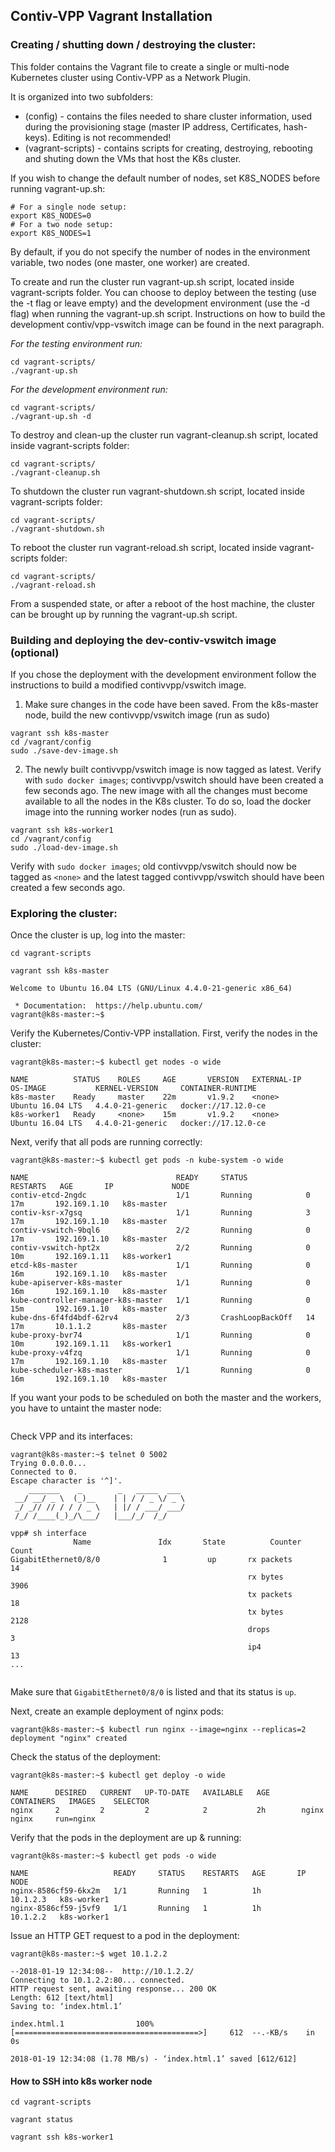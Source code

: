 ## Contiv-VPP Vagrant Installation

### Creating / shutting down / destroying the cluster:
This folder contains the Vagrant file to create a single or multi-node 
Kubernetes cluster using Contiv-VPP as a Network Plugin. 

It is organized into two subfolders:

 - (config) - contains the files needed to share cluster information, used
   during the provisioning stage (master IP address, Certificates, hash-keys).
   Editing is not recommended!
 - (vagrant-scripts) - contains scripts for creating, destroying, rebooting
    and shuting down the VMs that host the K8s cluster.

If you wish to change the default number of nodes, set K8S_NODES before running
vagrant-up.sh:
```
# For a single node setup:
export K8S_NODES=0
# For a two node setup:
export K8S_NODES=1
```

By default, if you do not specify the number of nodes in the environment 
variable, two nodes (one master, one worker) are created.

To create and run the cluster run vagrant-up.sh script, located inside 
vagrant-scripts folder. You can choose to deploy between the testing (use the 
-t flag or leave empty) and the development environment (use the -d flag) when 
running the vagrant-up.sh script. Instructions on how to build the development
contiv/vpp-vswitch image can be found in the next paragraph.

_For the testing environment run:_
```
cd vagrant-scripts/
./vagrant-up.sh
```

_For the development environment run:_
```
cd vagrant-scripts/
./vagrant-up.sh -d
```

To destroy and clean-up the cluster run vagrant-cleanup.sh script, located
inside vagrant-scripts folder:
```
cd vagrant-scripts/
./vagrant-cleanup.sh
```

To shutdown the cluster run vagrant-shutdown.sh script, located inside 
vagrant-scripts folder:
```
cd vagrant-scripts/
./vagrant-shutdown.sh
```

To reboot the cluster run vagrant-reload.sh script, located inside 
vagrant-scripts folder:
```
cd vagrant-scripts/
./vagrant-reload.sh
```

From a suspended state, or after a reboot of the host machine, the cluster
can be brought up by running the vagrant-up.sh script.


### Building and deploying the dev-contiv-vswitch image (optional)
If you chose the deployment with the development environment follow the
instructions to build a modified contivvpp/vswitch image.

1. Make sure changes in the code have been saved. From the k8s-master node, 
   build the new contivvpp/vswitch image (run as sudo)

```
vagrant ssh k8s-master
cd /vagrant/config
sudo ./save-dev-image.sh
```

2. The newly built contivvpp/vswitch image is now tagged as latest. Verify 
with `sudo docker images`; contivvpp/vswitch should have been created a few
seconds ago. The new image with all the changes must become available to all
the nodes in the K8s cluster. To do so, load the docker image into the running
worker nodes (run as sudo).

```
vagrant ssh k8s-worker1 
cd /vagrant/config
sudo ./load-dev-image.sh
```

Verify with `sudo docker images`; old contivvpp/vswitch should now be tagged as
`<none>` and the latest tagged  contivvpp/vswitch should have been created a
few seconds ago.

### Exploring the cluster:
Once the cluster is up, log into the master:
```
cd vagrant-scripts

vagrant ssh k8s-master

Welcome to Ubuntu 16.04 LTS (GNU/Linux 4.4.0-21-generic x86_64)

 * Documentation:  https://help.ubuntu.com/
vagrant@k8s-master:~$ 
```
Verify the Kubernetes/Contiv-VPP installation. First, verify the nodes
in the cluster:

```apple js
vagrant@k8s-master:~$ kubectl get nodes -o wide

NAME          STATUS    ROLES     AGE       VERSION   EXTERNAL-IP   OS-IMAGE           KERNEL-VERSION     CONTAINER-RUNTIME
k8s-master    Ready     master    22m       v1.9.2    <none>        Ubuntu 16.04 LTS   4.4.0-21-generic   docker://17.12.0-ce
k8s-worker1   Ready     <none>    15m       v1.9.2    <none>        Ubuntu 16.04 LTS   4.4.0-21-generic   docker://17.12.0-ce
```

Next, verify that all pods are running correctly:

```
vagrant@k8s-master:~$ kubectl get pods -n kube-system -o wide

NAME                                 READY     STATUS             RESTARTS   AGE       IP             NODE
contiv-etcd-2ngdc                    1/1       Running            0          17m       192.169.1.10   k8s-master
contiv-ksr-x7gsq                     1/1       Running            3          17m       192.169.1.10   k8s-master
contiv-vswitch-9bql6                 2/2       Running            0          17m       192.169.1.10   k8s-master
contiv-vswitch-hpt2x                 2/2       Running            0          10m       192.169.1.11   k8s-worker1
etcd-k8s-master                      1/1       Running            0          16m       192.169.1.10   k8s-master
kube-apiserver-k8s-master            1/1       Running            0          16m       192.169.1.10   k8s-master
kube-controller-manager-k8s-master   1/1       Running            0          15m       192.169.1.10   k8s-master
kube-dns-6f4fd4bdf-62rv4             2/3       CrashLoopBackOff   14         17m       10.1.1.2       k8s-master
kube-proxy-bvr74                     1/1       Running            0          10m       192.169.1.11   k8s-worker1
kube-proxy-v4fzq                     1/1       Running            0          17m       192.169.1.10   k8s-master
kube-scheduler-k8s-master            1/1       Running            0          16m       192.169.1.10   k8s-master
```

If you want your pods to be scheduled on both the master and the workers,
you have to untaint the master node:
```

```

Check VPP and its interfaces:
```apple js
vagrant@k8s-master:~$ telnet 0 5002
Trying 0.0.0.0...
Connected to 0.
Escape character is '^]'.
    _______    _        _   _____  ___ 
 __/ __/ _ \  (_)__    | | / / _ \/ _ \
 _/ _// // / / / _ \   | |/ / ___/ ___/
 /_/ /____(_)_/\___/   |___/_/  /_/    

vpp# sh interface
              Name               Idx       State          Counter          Count     
GigabitEthernet0/8/0              1         up       rx packets                    14
                                                     rx bytes                    3906
                                                     tx packets                    18
                                                     tx bytes                    2128
                                                     drops                          3
                                                     ip4                           13
...
                                                     
```
Make sure that `GigabitEthernet0/8/0` is listed and that its status is `up`. 

Next, create an example deployment of nginx pods:
```
vagrant@k8s-master:~$ kubectl run nginx --image=nginx --replicas=2
deployment "nginx" created
```
Check the status of the deployment:

```apple js
vagrant@k8s-master:~$ kubectl get deploy -o wide

NAME      DESIRED   CURRENT   UP-TO-DATE   AVAILABLE   AGE       CONTAINERS   IMAGES    SELECTOR
nginx     2         2         2            2           2h        nginx        nginx     run=nginx
```

Verify that the pods in the deployment are up & running:
```
vagrant@k8s-master:~$ kubectl get pods -o wide

NAME                   READY     STATUS    RESTARTS   AGE       IP         NODE
nginx-8586cf59-6kx2m   1/1       Running   1          1h        10.1.2.3   k8s-worker1
nginx-8586cf59-j5vf9   1/1       Running   1          1h        10.1.2.2   k8s-worker1
```

Issue an HTTP GET request to a pod in the deployment:

```
vagrant@k8s-master:~$ wget 10.1.2.2

--2018-01-19 12:34:08--  http://10.1.2.2/
Connecting to 10.1.2.2:80... connected.
HTTP request sent, awaiting response... 200 OK
Length: 612 [text/html]
Saving to: ‘index.html.1’

index.html.1                100%[=========================================>]     612  --.-KB/s    in 0s      

2018-01-19 12:34:08 (1.78 MB/s) - ‘index.html.1’ saved [612/612]
```

#### How to SSH into k8s worker node

```
cd vagrant-scripts

vagrant status

vagrant ssh k8s-worker1
```
